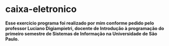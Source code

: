 # caixa-eletronico
**Esse exercício programa foi realizado por mim conforme pedido pelo professor Luciano Digiampietri, docente de Introdução à programação do primeiro semestre de Sistemas de Informação na Universidade de São Paulo.**
